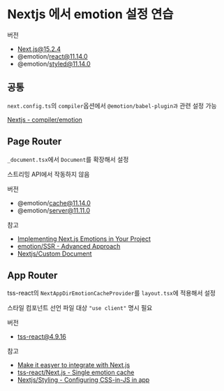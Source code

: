 # Nextjs 에서 emotion 설정 연습

버전

- Next.js@15.2.4
- @emotion/react@11.14.0
- @emotion/styled@11.14.0

## 공통

`next.config.ts`의 `compiler`옵션에서 `@emotion/babel-plugin과` 관련 설정 가능

[Nextjs - compiler/emotion](https://nextjs.org/docs/architecture/nextjs-compiler#emotion)

## Page Router

`_document.tsx`에서 `Document`를 확장해서 설정

스트리밍 API에서 작동하지 않음

버전

- @emotion/cache@11.14.0
- @emotion/server@11.11.0

참고

- [Implementing Next.js Emotions in Your Project](https://www.dhiwise.com/post/implementing-nextjs-emotions-in-your-project)
- [emotion/SSR - Advanced Approach](http://emotion.sh/docs/ssr#advanced-approach)
- [Nextjs/Custom Document](https://nextjs.org/docs/pages/building-your-application/routing/custom-document)

## App Router

tss-react의 `NextAppDirEmotionCacheProvider`를 `layout.tsx`에 적용해서 설정

스타일 컴포넌트 선언 파일 대상 `"use client"` 명시 필요

버전

- tss-react@4.9.16

참고

- [Make it easyer to integrate with Next.js](https://github.com/emotion-js/emotion/issues/3054)
- [tss-react/Next.js - Single emotion cache](https://docs.tss-react.dev/ssr/next.js#single-emotion-cache-recommended-approach)
- [Nextjs/Styling - Configuring CSS-in-JS in app](https://nextjs.org/docs/app/building-your-application/styling/css-in-js#configuring-css-in-js-in-app)
